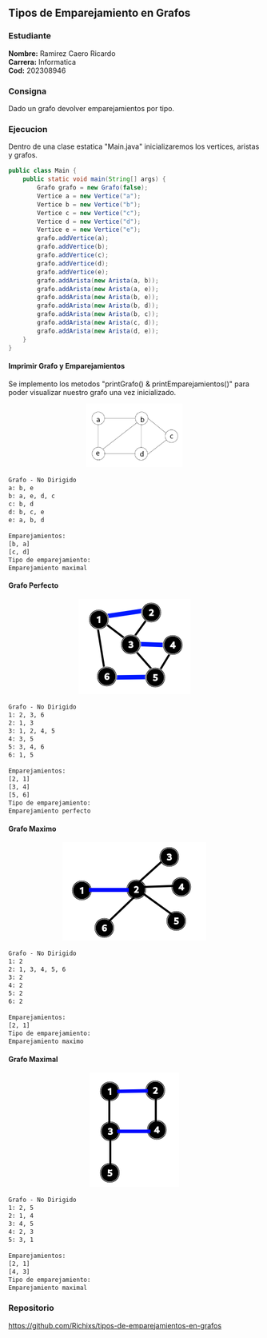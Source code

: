## Tipos de Emparejamiento en Grafos
### Estudiante
**Nombre:** Ramirez Caero Ricardo  
**Carrera:** Informatica  
**Cod:** 202308946
### Consigna
Dado un grafo devolver emparejamientos por tipo.
### Ejecucion
Dentro de una clase estatica "Main.java" inicializaremos los vertices, aristas y grafos.
```java
public class Main {
    public static void main(String[] args) {
        Grafo grafo = new Grafo(false);
        Vertice a = new Vertice("a");
        Vertice b = new Vertice("b");
        Vertice c = new Vertice("c");
        Vertice d = new Vertice("d");
        Vertice e = new Vertice("e");
        grafo.addVertice(a);
        grafo.addVertice(b);
        grafo.addVertice(c);
        grafo.addVertice(d);
        grafo.addVertice(e);
        grafo.addArista(new Arista(a, b));
        grafo.addArista(new Arista(a, e));
        grafo.addArista(new Arista(b, e));
        grafo.addArista(new Arista(b, d));
        grafo.addArista(new Arista(b, c));
        grafo.addArista(new Arista(c, d));
        grafo.addArista(new Arista(d, e));
    }
}
```
#### Imprimir Grafo y Emparejamientos
Se implemento los metodos "printGrafo() & printEmparejamientos()" para poder visualizar nuestro grafo una vez inicializado.

<p align="center">
  <img src="./assets/grafo_1.png" alt="Grafo 1" />
</p>

```
Grafo - No Dirigido
a: b, e
b: a, e, d, c
c: b, d
d: b, c, e
e: a, b, d

Emparejamientos:
[b, a]
[c, d]
Tipo de emparejamiento:
Emparejamiento maximal
```

#### Grafo Perfecto

<p align="center">
  <img src="./assets/grafo_perfecto.png" alt="Grafo emparejamiento perfecto" />
</p>

```
Grafo - No Dirigido
1: 2, 3, 6
2: 1, 3
3: 1, 2, 4, 5
4: 3, 5
5: 3, 4, 6
6: 1, 5

Emparejamientos:
[2, 1]
[3, 4]
[5, 6]
Tipo de emparejamiento:
Emparejamiento perfecto
```

#### Grafo Maximo

<p align="center">
  <img src="./assets/grafo_maximo.png" alt="Grafo emparejamiento perfecto" />
</p>

```
Grafo - No Dirigido
1: 2
2: 1, 3, 4, 5, 6
3: 2
4: 2
5: 2
6: 2

Emparejamientos:
[2, 1]
Tipo de emparejamiento:
Emparejamiento maximo
```

#### Grafo Maximal

<p align="center">
  <img src="./assets/grafo_maximal.png" alt="Grafo emparejamiento perfecto" />
</p>

```
Grafo - No Dirigido
1: 2, 5
2: 1, 4
3: 4, 5
4: 2, 3
5: 3, 1

Emparejamientos:
[2, 1]
[4, 3]
Tipo de emparejamiento:
Emparejamiento maximal
```

### Repositorio
<https://github.com/Richixs/tipos-de-emparejamientos-en-grafos>
